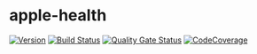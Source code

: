 # apple-health

[![Version](https://img.shields.io/pypi/v/apple-health?logo=pypi)](https://pypi.org/project/apple-health)
[![Build Status](https://img.shields.io/travis/federicocalendino/apple-health/master?logo=travis)](https://travis-ci.com/federicocalendino/apple-health)
[![Quality Gate Status](https://img.shields.io/sonar/alert_status/federicocalendino_apple-health?logo=sonarcloud&server=https://sonarcloud.io)](https://sonarcloud.io/dashboard?id=federicocalendino_apple-health)
[![CodeCoverage](https://img.shields.io/codecov/c/gh/federicocalendino/apple-health?logo=codecov)](https://codecov.io/gh/federicocalendino/apple-health)
